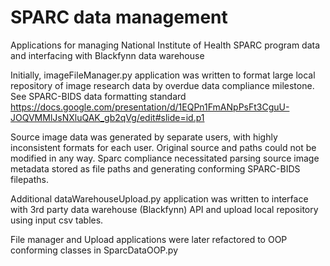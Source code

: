# SPARC data management
Applications for managing National Institute of Health SPARC program data and interfacing with Blackfynn data warehouse

Initially, imageFileManager.py application was written to format large local repository of image research data by overdue data compliance milestone. See SPARC-BIDS data formatting standard
https://docs.google.com/presentation/d/1EQPn1FmANpPsFt3CguU-JOQVMMlJsNXluQAK_gb2qVg/edit#slide=id.p1

Source image data was generated by separate users, with highly inconsistent formats for each user. Original source and paths could not be modified in any way. Sparc compliance necessitated parsing source image metadata stored as file paths and generating conforming SPARC-BIDS filepaths. 

Additional dataWarehouseUpload.py application was written to interface with 3rd party data warehouse (Blackfynn) API and upload local repository using input csv tables.

File manager and Upload applications were later refactored to OOP conforming classes in SparcDataOOP.py
